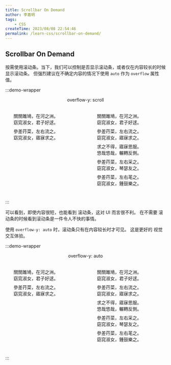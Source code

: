 ```yaml
---
title: Scrollbar On Demand
author: 李嘉明
tags:
    - CSS
createTime: 2023/08/08 22:54:46
permalink: /learn-css/scrollbar-on-demand/
---
```


## Scrollbar On Demand

按需使用滚动条。当下，我们可以控制是否显示滚动条，或者仅在内容较长的时候显示滚动条。
但强烈建议在不确定内容的情况下使用 `auto` 作为 `overflow` 属性值。

<style>
.body-wrapper-112 {
  display: flex;
  flex-wrap: wrap;
  align-items: center;
  gap: 20px;
}
.body-scroll-112 {
  width: 190px;
  height: 270px;
  margin: 0 auto;
  overflow-y: auto;
  background: var(--vp-c-bg);
  border-radius: 5px;
  border: solid 1px var(--vp-c-divider);
  padding: 10px;
  box-shadow: var(--vp-shadow-2);
  overflow-y: scroll;
}
.body-scroll-112.auto {
  overflow-y: auto;
}
.body-scroll-112::-webkit-scrollbar {
  width: 7px;
}
.body-scroll-112::-webkit-scrollbar-thumb {
  background-color: var(--vp-c-gray-1);
}
.body-scroll-112::-webkit-scrollbar-track {
  background-color: var(--vp-c-gray-soft);
}
.body-scroll-112 p {
  margin: 8px 0;
}
</style>

:::demo-wrapper

<p align="center">overflow-y: scroll</p>

<div class="body-wrapper-112">
<div class="body-scroll-112" :class="{ show }">
  <p>關關雎鳩，在河之洲。<br/>窈窕淑女，君子好逑。</p>
  <p>參差荇菜，左右流之。<br/>窈窕淑女，寤寐求之。</p>
</div>
<div class="body-scroll-112" :class="{ show }">
  <p>關關雎鳩，在河之洲。<br/>窈窕淑女，君子好逑。</p>
  <p>參差荇菜，左右流之。<br/>窈窕淑女，寤寐求之。</p>
  <p>求之不得，寤寐思服。<br/>悠哉悠哉，輾轉反側。</p>
  <p>參差荇菜，左右采之。<br/>窈窕淑女，琴瑟友之。</p>
  <p>參差荇菜，左右芼之。<br/>窈窕淑女，鍾鼓樂之。</p>
</div>
</div>
:::

可以看到，即使内容很短，也能看到 滚动条，这对 UI 而言很不利。
在不需要 滚动条的时候看到滚动条是一件令人不快的事情。

使用 `overflow-y: auto` 时，滚动条只有在内容较长时才可见。
这是更好的 视觉交互体验。

:::demo-wrapper

<p align="center">overflow-y: auto</p>

<div class="body-wrapper-112">
<div class="body-scroll-112 auto" :class="{ show }">
  <p>關關雎鳩，在河之洲。<br/>窈窕淑女，君子好逑。</p>
  <p>參差荇菜，左右流之。<br/>窈窕淑女，寤寐求之。</p>
</div>
<div class="body-scroll-112 auto" :class="{ show }">
  <p>關關雎鳩，在河之洲。<br/>窈窕淑女，君子好逑。</p>
  <p>參差荇菜，左右流之。<br/>窈窕淑女，寤寐求之。</p>
  <p>求之不得，寤寐思服。<br/>悠哉悠哉，輾轉反側。</p>
  <p>參差荇菜，左右采之。<br/>窈窕淑女，琴瑟友之。</p>
  <p>參差荇菜，左右芼之。<br/>窈窕淑女，鍾鼓樂之。</p>
</div>
</div>
:::
